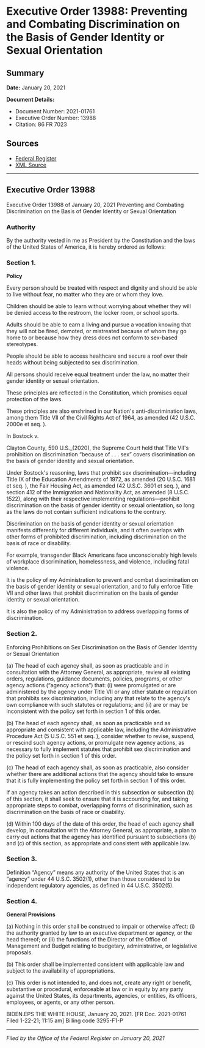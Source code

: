 # Executive Order 13988: Preventing and Combating Discrimination on the Basis of Gender Identity or Sexual Orientation

## Summary

**Date:** January 20, 2021

**Document Details:**
- Document Number: 2021-01761
- Executive Order Number: 13988
- Citation: 86 FR 7023

## Sources
- [Federal Register](https://www.federalregister.gov/documents/2021/01/25/2021-01761/preventing-and-combating-discrimination-on-the-basis-of-gender-identity-or-sexual-orientation)
- [XML Source](https://www.federalregister.gov/documents/full_text/xml/2021/01/25/2021-01761.xml)

---

## Executive Order 13988

Executive Order 13988 of January 20, 2021
Preventing and Combating Discrimination on the Basis of Gender Identity or Sexual Orientation
### Authority

By the authority vested in me as President by the Constitution and the laws of the United States of America, it is hereby ordered as follows:
### Section 1.

**Policy**

Every person should be treated with respect and dignity and should be able to live without fear, no matter who they are or whom they love.

Children should be able to learn without worrying about whether they will be denied access to the restroom, the locker room, or school sports.

Adults should be able to earn a living and pursue a vocation knowing that they will not be fired, demoted, or mistreated because of whom they go home to or because how they dress does not conform to sex-based stereotypes.

People should be able to access healthcare and secure a roof over their heads without being subjected to sex discrimination.

All persons should receive equal treatment under the law, no matter their gender identity or sexual orientation.

These principles are reflected in the Constitution, which promises equal protection of the laws.

These principles are also enshrined in our Nation's anti-discrimination laws, among them Title VII of the Civil Rights Act of 1964, as amended (42 U.S.C. 2000e 
et seq.
).

In 
Bostock
v.

Clayton County,
590 U.S._(2020), the Supreme Court held that Title VII's prohibition on discrimination “because of . . . sex” covers discrimination on the basis of gender identity and sexual orientation.

Under 
Bostock's
reasoning, laws that prohibit sex discrimination—including Title IX of the Education Amendments of 1972, as amended (20 U.S.C. 1681 
et seq.
), the Fair Housing Act, as amended (42 U.S.C. 3601 
et seq.
), and section 412 of the Immigration and Nationality Act, as amended (8 U.S.C. 1522), along with their respective implementing regulations—prohibit discrimination on the basis of gender identity or sexual orientation, so long as the laws do not contain sufficient indications to the contrary.

Discrimination on the basis of gender identity or sexual orientation manifests differently for different individuals, and it often overlaps with other forms of prohibited discrimination, including discrimination on the basis of race or disability.

For example, transgender Black Americans face unconscionably high levels of workplace discrimination, homelessness, and violence, including fatal violence.

It is the policy of my Administration to prevent and combat discrimination on the basis of gender identity or sexual orientation, and to fully enforce Title VII and other laws that prohibit discrimination on the basis of gender identity or sexual orientation.

It is also the policy of my Administration to address overlapping forms of discrimination.
### Section 2.

Enforcing Prohibitions on Sex Discrimination on the Basis of Gender Identity or Sexual Orientation

(a) The head of each agency shall, as soon as practicable and in consultation with the Attorney General, as appropriate, review all existing orders, regulations, guidance documents, policies, programs, or other agency actions (“agency actions”) that:
    (i) were promulgated or are administered by the agency under Title VII or any other statute or regulation that prohibits sex discrimination, including any that relate to the agency's own compliance with such statutes or regulations; and
    (ii) are or may be inconsistent with the policy set forth in section 1 of this order.

(b) The head of each agency shall, as soon as practicable and as appropriate and consistent with applicable law, including the Administrative Procedure Act (5 U.S.C. 551 
et seq.
), consider whether to revise, suspend, or rescind such agency actions, or promulgate new agency actions, as necessary to fully implement statutes that prohibit sex discrimination and the policy set forth in section 1 of this order.

(c) The head of each agency shall, as soon as practicable, also consider whether there are additional actions that the agency should take to ensure that it is fully implementing the policy set forth in section 1 of this order.

If an agency takes an action described in this subsection or subsection (b) of this section, it shall seek to ensure that it is accounting for, and taking appropriate steps to combat, overlapping forms of discrimination, such as discrimination on the basis of race or disability.

(d) Within 100 days of the date of this order, the head of each agency shall develop, in consultation with the Attorney General, as appropriate, a plan to carry out actions that the agency has identified pursuant to subsections (b) and (c) of this section, as appropriate and consistent with applicable law.
### Section 3.

Definition
“Agency” means any authority of the United States that is an “agency” under 44 U.S.C. 3502(1), other than those considered to be independent regulatory agencies, as defined in 44 U.S.C. 3502(5).
### Section 4.

**General Provisions**

(a) Nothing in this order shall be construed to impair or otherwise affect:
    (i) the authority granted by law to an executive department or agency, or the head thereof; or
    (ii) the functions of the Director of the Office of Management and Budget relating to budgetary, administrative, or legislative proposals.

(b) This order shall be implemented consistent with applicable law and subject to the availability of appropriations.

(c) This order is not intended to, and does not, create any right or benefit, substantive or procedural, enforceable at law or in equity by any party against the United States, its departments, agencies, or entities, its officers, employees, or agents, or any other person.

BIDEN.EPS
THE WHITE HOUSE,
January 20, 2021.
[FR Doc. 2021-01761 
Filed 1-22-21; 11:15 am]
Billing code 3295-F1-P

---

*Filed by the Office of the Federal Register on January 20, 2021*
